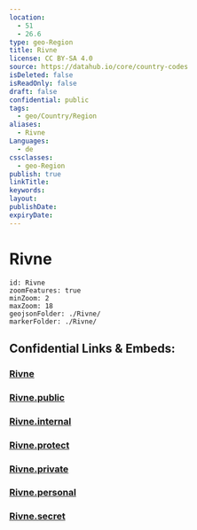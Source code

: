 ```yaml
---
location:
  - 51
  - 26.6
type: geo-Region
title: Rivne
license: CC BY-SA 4.0
source: https://datahub.io/core/country-codes
isDeleted: false
isReadOnly: false
draft: false
confidential: public
tags:
  - geo/Country/Region
aliases:
  - Rivne
Languages:
  - de
cssclasses:
  - geo-Region
publish: true
linkTitle:
keywords:
layout:
publishDate:
expiryDate:
---
```


# Rivne

```leaflet
id: Rivne
zoomFeatures: true 
minZoom: 2 
maxZoom: 18
geojsonFolder: ./Rivne/
markerFolder: ./Rivne/
```


## Confidential Links & Embeds: 

### [Rivne](/_Standards/Earth/Continent/Europe/Europe~East/Ukraine/Regions~Ukraine/Rivne.md) 

### [Rivne.public](/_public/Earth/Continent/Europe/Europe~East/Ukraine/Regions~Ukraine/Rivne.public.md) 

### [Rivne.internal](/_internal/Earth/Continent/Europe/Europe~East/Ukraine/Regions~Ukraine/Rivne.internal.md) 

### [Rivne.protect](/_protect/Earth/Continent/Europe/Europe~East/Ukraine/Regions~Ukraine/Rivne.protect.md) 

### [Rivne.private](/_private/Earth/Continent/Europe/Europe~East/Ukraine/Regions~Ukraine/Rivne.private.md) 

### [Rivne.personal](/_personal/Earth/Continent/Europe/Europe~East/Ukraine/Regions~Ukraine/Rivne.personal.md) 

### [Rivne.secret](/_secret/Earth/Continent/Europe/Europe~East/Ukraine/Regions~Ukraine/Rivne.secret.md)

